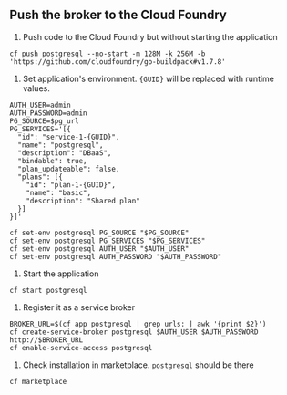 ## Push the broker to the Cloud Foundry

1. Push code to the Cloud Foundry but without starting the application
  ```
  cf push postgresql --no-start -m 128M -k 256M -b 'https://github.com/cloudfoundry/go-buildpack#v1.7.8'
  ```

1. Set application's environment. `{GUID}` will be replaced with runtime values.
  ```
  AUTH_USER=admin
  AUTH_PASSWORD=admin
  PG_SOURCE=$pg_url
  PG_SERVICES='[{
    "id": "service-1-{GUID}",
    "name": "postgresql",
    "description": "DBaaS",
    "bindable": true,
    "plan_updateable": false,
    "plans": [{
      "id": "plan-1-{GUID}",
      "name": "basic",
      "description": "Shared plan"
    }]
  }]'

  cf set-env postgresql PG_SOURCE "$PG_SOURCE"
  cf set-env postgresql PG_SERVICES "$PG_SERVICES"
  cf set-env postgresql AUTH_USER "$AUTH_USER"
  cf set-env postgresql AUTH_PASSWORD "$AUTH_PASSWORD"
  ```

1. Start the application
  ```
  cf start postgresql
  ```

1. Register it as a service broker
  ```
  BROKER_URL=$(cf app postgresql | grep urls: | awk '{print $2}')
  cf create-service-broker postgresql $AUTH_USER $AUTH_PASSWORD http://$BROKER_URL
  cf enable-service-access postgresql
  ```

1. Check installation in marketplace. `postgresql` should be there
  ```
  cf marketplace
  ```
